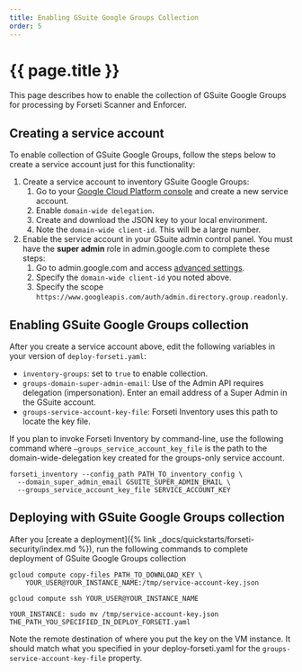 ```yaml
---
title: Enabling GSuite Google Groups Collection
order: 5
---
```

#  {{ page.title }}

This page describes how to enable the collection of GSuite Google Groups for
processing by Forseti Scanner and Enforcer.

## Creating a service account

To enable collection of GSuite Google Groups, follow the steps below to create a
service account just for this functionality:

1.  Create a service account to inventory GSuite Google Groups:
    1.  Go to your
        [Google Cloud Platform console](https://console.cloud.google.com/iam-admin/serviceaccounts) and
        create a new service account.
    1.  Enable `domain-wide delegation`.
    1.  Create and download the JSON key to your local environment.
    1.  Note the `domain-wide client-id`. This will be a large number.
1.  Enable the service account in your GSuite admin control panel. You must have
    the **super admin** role in admin.google.com to complete these steps:
    1.  Go to admin.google.com and access
        [advanced settings](https://admin.google.com/ManageOauthClients).
    1.  Specify the `domain-wide client-id` you noted above.
    1.  Specify the scope
        `https://www.googleapis.com/auth/admin.directory.group.readonly`.

## Enabling GSuite Google Groups collection

After you create a service account above, edit the following variables in your
version of `deploy-forseti.yaml`:

-   `inventory-groups`: set to `true` to enable collection.
-   `groups-domain-super-admin-email`: Use of the Admin API requires delegation
    (impersonation). Enter an email address of a Super Admin in the GSuite
    account.
-   `groups-service-account-key-file`: Forseti Inventory uses this path to
    locate the key file.

If you plan to invoke Forseti Inventory by command-line, use the following
command where `–groups_service_account_key_file` is the path to the
domain-wide-delegation key created for the groups-only service account.

```
forseti_inventory --config_path PATH_TO_inventory_config \
  --domain_super_admin_email GSUITE_SUPER_ADMIN_EMAIL \
  --groups_service_account_key_file SERVICE_ACCOUNT_KEY
```

## Deploying with GSuite Google Groups collection

After you
[create a deployment]({% link _docs/quickstarts/forseti-security/index.md %}), run the
following commands to complete deployment of GSuite Google Groups collection

```
gcloud compute copy-files PATH_TO_DOWNLOAD_KEY \
    YOUR_USER@YOUR_INSTANCE_NAME:/tmp/service-account-key.json

gcloud compute ssh YOUR_USER@YOUR_INSTANCE_NAME

YOUR_INSTANCE: sudo mv /tmp/service-account-key.json THE_PATH_YOU_SPECIFIED_IN_DEPLOY_FORSETI.yaml
```

Note the remote destination of where you put the key on the VM instance. It
should match what you specified in your deploy-forseti.yaml for the
`groups-service-account-key-file` property.
